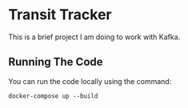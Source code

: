 # Transit Tracker

This is a brief project I am doing to work with Kafka.

## Running The Code

You can run the code locally using the command:

```
docker-compose up --build
```
